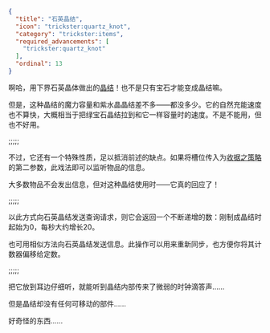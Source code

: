 ```json
{
  "title": "石英晶结",
  "icon": "trickster:quartz_knot",
  "category": "trickster:items",
  "required_advancements": [
    "trickster:quartz_knot"
  ],
  "ordinal": 13
}
```

啊哈，用下界石英晶体做出的[晶结](^trickster:items/knots)！也不是只有宝石才能变成晶结嘛。


但是，这种晶结的魔力容量和紫水晶晶结差不多——都没多少。它的自然充能速度也不算快，大概相当于把绿宝石晶结拉到和它一样容量时的速度。不是不能用，但也不好用。

;;;;;

不过，它还有一个特殊性质，足以抵消前述的缺点。如果将槽位传入为[收据之策略](^trickster:ploys/message#3)的第二参数，此戏法即可以监听物品的信息。


大多数物品不会发出信息，但对这种晶结使用时——它真的回应了！

;;;;;

以此方式向石英晶结发送查询请求，则它会返回一个不断递增的数：刚制成晶结时起始为0，每秒大约增长20。


也可用相似方法向石英晶结发送信息。此操作可以用来重新同步，也方便你将其计数器偏移给定数。

;;;;;

把它放到耳边仔细听，就能听到晶结内部传来了微弱的时钟滴答声……


但是晶结却没有任何可移动的部件……


好奇怪的东西……
